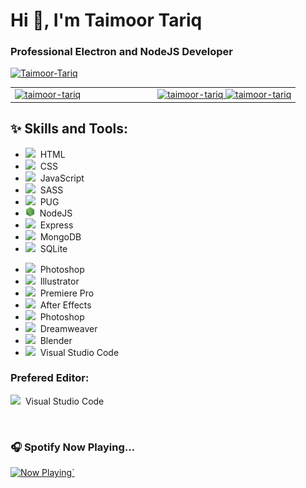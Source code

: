<h1>Hi 👋, I'm Taimoor Tariq</h1>
<h3>Professional Electron and NodeJS Developer</h3>

<a href="#">
    <img alt="Taimoor-Tariq" src="https://komarev.com/ghpvc/?username=Taimoor-Tariq&label=Profile%20views&color=018e7e&style=flat-square" />
    <!--     <img alt="GitHub followers" src="https://img.shields.io/github/followers/taimoor-tariq?style=flat-square"> -->
    <!--     <img alt="Twitter Follow" src="https://img.shields.io/twitter/follow/_TaimoorTariq?style=flat-square"> -->
    <!--     <img alt="Discord" src="https://img.shields.io/discord/790724326722633758?label=discord&style=flat-square"> -->
</a>

<!-- <p><img src="https://metrics.lecoq.io/Taimoor-Tariq" alt="taimoor-tariq" width="50%" /></p> -->
<!-- <p><img src="https://github-readme-streak-stats.herokuapp.com/?user=taimoor-tariq&theme=dark" alt="taimoor-tariq" width="50%" /></p> -->
<!-- <p><img src="https://github-readme-stats.vercel.app/api?username=taimoor-tariq&show_icons=true&theme=dark&locale=en&count_private=true" alt="taimoor-tariq" /></p> -->
<!-- <p><img src="https://readme-spotify.taimoor-tariq.vercel.app/api/spotify" alt="taimoor-tariq" width="50%" /></p> -->
<!-- <p><img src="https://github-readme-stats.vercel.app/api/top-langs?username=taimoor-tariq&show_icons=true&theme=dark&locale=en&layout=compact" alt="taimoor-tariq" /></p> -->

<a href="#">
    <table width="100%">
        <tr>
            <td width="50%">
                <img src="https://metrics.lecoq.io/Taimoor-Tariq" alt="taimoor-tariq" width="100%" />
            </td>
            <td>
                <img src="https://github-readme-stats.vercel.app/api/top-langs?username=taimoor-tariq&show_icons=true&theme=dark&locale=en&layout=compact" alt="taimoor-tariq" width="100%" />
                <img src="https://github-readme-stats.vercel.app/api?username=taimoor-tariq&show_icons=true&theme=dark&locale=en&count_private=true" alt="taimoor-tariq" width="100%" />
            </td>
        </tr>
    </table>
 </a>

<h2>✨ Skills and Tools:</h2>
<ul>
    <li><img src="https://cdn.icon-icons.com/icons2/2107/PNG/512/file_type_html_icon_130541.png" width="15px">&nbsp; HTML</li>
    <li><img src="https://cdn.icon-icons.com/icons2/2107/PNG/512/file_type_css_icon_130661.png" width="15px">&nbsp; CSS</li>
    <li><img src="https://cdn.icon-icons.com/icons2/2108/PNG/512/javascript_icon_130900.png" width="15px">&nbsp; JavaScript</li>
    <li><img src="https://cdn.icon-icons.com/icons2/2108/PNG/512/sass_icon_130835.png" width="15px">&nbsp; SASS</li>
    <li><img src="https://cdn.icon-icons.com/icons2/2107/PNG/512/file_type_pug_icon_130225.png" width="15px">&nbsp; PUG</li>
    <li><img src="https://raw.githubusercontent.com/github/explore/80688e429a7d4ef2fca1e82350fe8e3517d3494d/topics/nodejs/nodejs.png" width="15px">&nbsp; NodeJS</li>
    <li><img src="https://cdn.icon-icons.com/icons2/2107/PNG/512/file_type_node_icon_130301.png" width="15px">&nbsp; Express</li>
    <li><img src="https://cdn.icon-icons.com/icons2/2415/PNG/512/mongodb_original_logo_icon_146424.png" width="15px">&nbsp; MongoDB</li>
    <li><img src="https://cdn.icon-icons.com/icons2/2107/PNG/512/file_type_sqlite_icon_130153.png" width="15px">&nbsp; SQLite</li>
</ul>
<ul>
    <li><img src="https://cdn.icon-icons.com/icons2/1088/PNG/512/1485282157-adobe-photoshop-raster-graphics-editor-cc-creative-cloud_78285.png" width="15px">&nbsp; Photoshop</li>
    <li><img src="https://cdn.icon-icons.com/icons2/1088/PNG/512/1485282143-adobe-illustrator-cc-creative-cloud_78298.png" width="15px">&nbsp; Illustrator</li>
    <li><img src="https://cdn.icon-icons.com/icons2/1088/PNG/512/1485282149-adobe-premiere-pro-cc-creative-cloud_78301.png" width="15px">&nbsp; Premiere Pro</li>
    <li><img src="https://cdn.icon-icons.com/icons2/1088/PNG/512/1485282157-adobe-photoshop-raster-graphics-editor-cc-creative-cloud_78285.png" width="15px">&nbsp; After Effects</li>
    <li><img src="https://cdn.icon-icons.com/icons2/1088/PNG/512/1485282160-adobe-after-effects-cc-creative-cloud-digital-visual-effects-motion-graphics-and-compositing-application_78299.png" width="15px">&nbsp; Photoshop</li>
    <li><img src="https://cdn.icon-icons.com/icons2/1088/PNG/512/1485282146-adobe-dreamweaver-cc-creative-cloud_78288.png" width="15px">&nbsp; Dreamweaver</li>
    <li><img src="https://cdn.icon-icons.com/icons2/195/PNG/256/Blender_23505.png" width="15px">&nbsp; Blender</li>
    <li><img src="https://cdn.icon-icons.com/icons2/2107/PNG/512/file_type_vscode_icon_130084.png" width="15px">&nbsp; Visual Studio Code</li>
</ul>

<h3>Prefered Editor:</h3>
<p><img src="https://cdn.icon-icons.com/icons2/2107/PNG/512/file_type_vscode_icon_130084.png" width="15px">&nbsp; Visual Studio Code</p>

<br>
<h3>🎧 Spotify Now Playing...</h3>
<a href="https://readme-spotify-2.taimoor-tariq.vercel.app/now-playing?open" terget="_blank">
    <img src="https://readme-spotify-2.taimoor-tariq.vercel.app/now-playing" width="256" height="64" alt="Now Playing">`
</a>
<!-- <a href="#">
    <table width="100%">
        <tr>
            <td>
                <h3>🎧 Spotify Now Playing...</h3>
            </td>
        </tr>
        <tr>
            <td>
                <img src="https://readme-spotify.taimoor-tariq.vercel.app/api/spotify" alt="taimoor-tariq" width="100%" />
            </td>
        </tr>
    </table>
</a> -->
